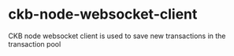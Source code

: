 # ckb-node-websocket-client

CKB node websocket client is used to save new transactions in the transaction pool 